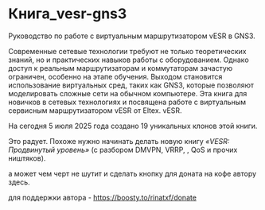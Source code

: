 # Книга_vesr-gns3
Руководство по работе с виртуальным маршрутизатором vESR  в GNS3.

Современные сетевые технологии требуют не только теоретических знаний, но и практических навыков работы с оборудованием. Однако доступ к реальным маршрутизаторам и коммутаторам зачастую ограничен, особенно на этапе обучения. Выходом становится использование виртуальных сред, таких как GNS3, которые позволяют моделировать сложные сети на обычном компьютере.
Эта книга для новичков в сетевых технологиях и посвящена работе с виртуальным сервисным маршрутизатором vESR от Eltex. vESR. 


На сегодня 5 июля 2025 года создано 19 уникальных клонов этой книги.

Это радует. Похоже нужно начинать делать новую книгу  *«VESR: Продвинутый уровень»* (с разбором DMVPN, VRRP, , QoS и прочих ништяков).  

а может чем черт не шутит и сделать кнопку для доната на кофе автору здесь.

для поддержки автора - https://boosty.to/rinatxf/donate

